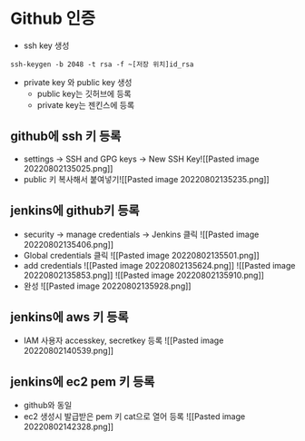 # Github 인증
- ssh key 생성
```shell
ssh-keygen -b 2048 -t rsa -f ~[저장 위치]id_rsa
```
- private key 와 public key 생성
	- public key는 깃허브에 등록
	- private key는 젠킨스에 등록
## github에 ssh 키 등록
- settings -> SSH and GPG keys -> New SSH Key![[Pasted image 20220802135025.png]]
- public 키 복사해서 붙여넣기![[Pasted image 20220802135235.png]]
## jenkins에 github키 등록
- security -> manage credentials -> Jenkins 클릭 ![[Pasted image 20220802135406.png]]
- Global credentials 클릭 ![[Pasted image 20220802135501.png]]
- add credentials ![[Pasted image 20220802135624.png]]
![[Pasted image 20220802135853.png]]
![[Pasted image 20220802135910.png]]
- 완성
![[Pasted image 20220802135928.png]]

## jenkins에 aws 키 등록
- IAM 사용자 accesskey, secretkey 등록
![[Pasted image 20220802140539.png]]
## jenkins에 ec2 pem 키 등록
- github와 동일
- ec2 생성시 발급받은 pem 키 cat으로 열어 등록
![[Pasted image 20220802142328.png]]

